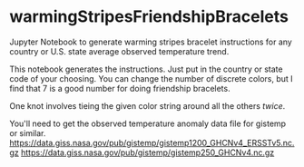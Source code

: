 # warmingStripesFriendshipBracelets
Jupyter Notebook to generate warming stripes bracelet instructions for any country or U.S. state average observed temperature trend.

This notebook generates the instructions. Just put in the country or state code of your choosing. You can change the number of discrete colors, but I find that 7 is a good number for doing friendship bracelets. 

One knot involves tieing the given color string around all the others *twice*.

You'll need to get the observed temperature anomaly data file for gistemp or similar. 
https://data.giss.nasa.gov/pub/gistemp/gistemp1200_GHCNv4_ERSSTv5.nc.gz
https://data.giss.nasa.gov/pub/gistemp/gistemp250_GHCNv4.nc.gz
